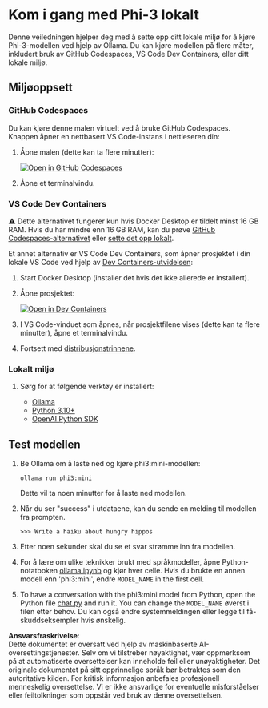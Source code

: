 # Kom i gang med Phi-3 lokalt

Denne veiledningen hjelper deg med å sette opp ditt lokale miljø for å kjøre Phi-3-modellen ved hjelp av Ollama. Du kan kjøre modellen på flere måter, inkludert bruk av GitHub Codespaces, VS Code Dev Containers, eller ditt lokale miljø.

## Miljøoppsett

### GitHub Codespaces

Du kan kjøre denne malen virtuelt ved å bruke GitHub Codespaces. Knappen åpner en nettbasert VS Code-instans i nettleseren din:

1. Åpne malen (dette kan ta flere minutter):

    [![Open in GitHub Codespaces](https://github.com/codespaces/badge.svg)](https://codespaces.new/microsoft/phi-3cookbook)

2. Åpne et terminalvindu.

### VS Code Dev Containers

⚠️ Dette alternativet fungerer kun hvis Docker Desktop er tildelt minst 16 GB RAM. Hvis du har mindre enn 16 GB RAM, kan du prøve [GitHub Codespaces-alternativet](../../../../../md/01.Introduction/01) eller [sette det opp lokalt](../../../../../md/01.Introduction/01).

Et annet alternativ er VS Code Dev Containers, som åpner prosjektet i din lokale VS Code ved hjelp av [Dev Containers-utvidelsen](https://marketplace.visualstudio.com/items?itemName=ms-vscode-remote.remote-containers):

1. Start Docker Desktop (installer det hvis det ikke allerede er installert).
2. Åpne prosjektet:

    [![Open in Dev Containers](https://img.shields.io/static/v1?style=for-the-badge&label=Dev%20Containers&message=Open&color=blue&logo=visualstudiocode)](https://vscode.dev/redirect?url=vscode://ms-vscode-remote.remote-containers/cloneInVolume?url=https://github.com/microsoft/phi-3cookbook)

3. I VS Code-vinduet som åpnes, når prosjektfilene vises (dette kan ta flere minutter), åpne et terminalvindu.
4. Fortsett med [distribusjonstrinnene](../../../../../md/01.Introduction/01).

### Lokalt miljø

1. Sørg for at følgende verktøy er installert:

    * [Ollama](https://ollama.com/)
    * [Python 3.10+](https://www.python.org/downloads/)
    * [OpenAI Python SDK](https://pypi.org/project/openai/)

## Test modellen

1. Be Ollama om å laste ned og kjøre phi3:mini-modellen:

    ```shell
    ollama run phi3:mini
    ```

    Dette vil ta noen minutter for å laste ned modellen.

2. Når du ser "success" i utdataene, kan du sende en melding til modellen fra prompten.

    ```shell
    >>> Write a haiku about hungry hippos
    ```

3. Etter noen sekunder skal du se et svar strømme inn fra modellen.

4. For å lære om ulike teknikker brukt med språkmodeller, åpne Python-notatboken [ollama.ipynb](../../../../../code/01.Introduce/ollama.ipynb) og kjør hver celle. Hvis du brukte en annen modell enn 'phi3:mini', endre `MODEL_NAME` in the first cell.

5. To have a conversation with the phi3:mini model from Python, open the Python file [chat.py](../../../../../code/01.Introduce/chat.py) and run it. You can change the `MODEL_NAME` øverst i filen etter behov. Du kan også endre systemmeldingen eller legge til få-skuddseksempler hvis ønskelig.

**Ansvarsfraskrivelse**:  
Dette dokumentet er oversatt ved hjelp av maskinbaserte AI-oversettingstjenester. Selv om vi tilstreber nøyaktighet, vær oppmerksom på at automatiserte oversettelser kan inneholde feil eller unøyaktigheter. Det originale dokumentet på sitt opprinnelige språk bør betraktes som den autoritative kilden. For kritisk informasjon anbefales profesjonell menneskelig oversettelse. Vi er ikke ansvarlige for eventuelle misforståelser eller feiltolkninger som oppstår ved bruk av denne oversettelsen.